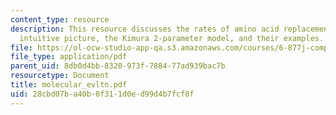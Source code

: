 ```yaml
---
content_type: resource
description: This resource discusses the rates of amino acid replacement, Felsenstein?s
  intuitive picture, the Kimura 2-parameter model, and their examples.
file: https://ol-ocw-studio-app-qa.s3.amazonaws.com/courses/6-877j-computational-evolutionary-biology-fall-2005/28cbd07ba40b0f311d0ed99d4b7fcf8f_molecular_evltn.pdf
file_type: application/pdf
parent_uid: 8db0d4bb-8320-973f-7884-77ad939bac7b
resourcetype: Document
title: molecular_evltn.pdf
uid: 28cbd07b-a40b-0f31-1d0e-d99d4b7fcf8f
---
```

